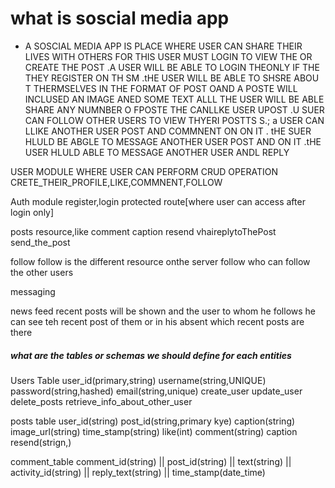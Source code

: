 # what is soscial media app 
 * A SOSCIAL MEDIA APP IS PLACE WHERE USER CAN SHARE THEIR LIVES WITH OTHERS 
FOR THIS USER MUST LOGIN TO VIEW THE OR  CREATE THE POST .A USER WILL BE ABLE TO LOGIN THEONLY IF THE  THEY REGISTER ON TH SM .tHE USER WILL BE ABLE TO SHSRE ABOU T THERMSELVES IN THE FORMAT OF POST OAND A POSTE WILL INCLUSED AN IMAGE ANED SOME TEXT ALLL THE USER WILL BE ABLE SHARE ANY NUMNBER O FPOSTE THE CANLLKE USER UPOST .U SUER CAN FOLLOW OTHER USERS TO VIEW THYERI POSTTS S.; a USER CAN LLIKE ANOTHER USER POST AND COMMNENT ON ON IT . tHE SUER HLULD BE ABGLE TO MESSAGE ANOTHER USER POST AND ON IT .tHE USER HLULD ABLE TO MESSAGE ANOTHER  USER ANDL REPLY 

USER MODULE 
WHERE USER CAN PERFORM CRUD OPERATION CRETE_THEIR_PROFILE,LIKE,COMMNENT,FOLLOW 

Auth module 
register,login protected route[where user can access after login only]

posts
resource,like comment caption resend vhaireplytoThePost send_the_post 

follow
follow is the different resource onthe server 
follow who can follow the other users 

messaging 

news feed 
recent posts will be shown 
and the user to whom he follows he can see teh recent post of them or in his absent which recent posts are there 

##### what are the tables or schemas we should define for each entities 

Users Table 
user_id(primary,string)  username(string,UNIQUE)  password(string,hashed) email(string,unique) 
create_user  update_user  delete_posts  retrieve_info_about_other_user 

posts table 
user_id(string)   post_id(string,primary kye)    caption(string)  image_url(string)   time_stamp(string)
like(int)    comment(string)  caption resend(strign,)

comment_table 
comment_id(string) || post_id(string) ||  text(string) ||  activity_id(string) || reply_text(string) ||  time_stamp(date_time)
